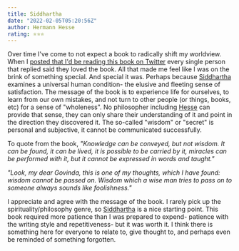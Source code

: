 ```yaml
---
title: Siddhartha
date: "2022-02-05T05:20:56Z"
author: Hermann Hesse
rating: ⭐⭐⭐
---
```


<style>

</style>

Over time I've come to not expect a book to radically shift my worldview. When I <a href="https://twitter.com/rheardgs/status/1489635267904356355?s=20&t=niXPaVUfqEvMqEeVV_xjDg">posted that I'd be reading this book on Twitter</a> every single person that replied said they loved the book. All that made me feel like I was on the brink of something special. And special it was. Perhaps because <a href="https://www.goodreads.com/book/show/52036.Siddhartha">Siddhartha</a> examines a universal human condition- the elusive and fleeting sense of satisfaction. The message of the book is to experience life for ourselves, to learn from our own mistakes, and not turn to other people (or things, books, etc) for a sense of "wholeness". No philosopher including <a href="https://www.goodreads.com/author/show/1113469.Hermann_Hesse">Hesse</a> can provide that sense, they can only share their understanding of it and point in the direction they discovered it. The so-called "wisdom" or "secret" is personal and subjective, it cannot be communicated successfully.  

To quote from the book, <i>"Knowledge can be conveyed, but not wisdom. It can be found, it can be lived, it is possible to be carried by it, miracles can be performed with it, but it cannot be expressed in words and taught."</i>

<i>"Look, my dear Govinda, this is one of my thoughts, which I have found: wisdom cannot be passed on. Wisdom which a wise man tries to pass on to someone always sounds like foolishness."</i>

I appreciate and agree with the message of the book. I rarely pick up the spirituality/philosophy genre, so <a href="https://www.goodreads.com/book/show/52036.Siddhartha">Siddhartha</a> is a nice starting point. This book required more patience than I was prepared to expend- patience with the writing style and repetitiveness- but it was worth it. I think there is something here for everyone to relate to, give thought to, and perhaps even be reminded of something forgotten.
